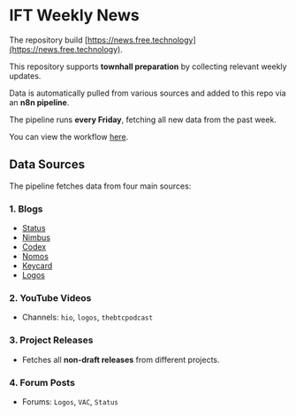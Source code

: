  # IFT Weekly News

The repository build [https://news.free.technology](https://news.free.technology).

This repository supports **townhall preparation** by collecting relevant weekly updates.

Data is automatically pulled from various sources and added to this repo via an **n8n pipeline**.

The pipeline runs **every Friday**, fetching all new data from the past week.

You can view the workflow [here](https://n8n.free.technology/workflow/ssJC5jcgiCQ5zFbM).

## Data Sources

The pipeline fetches data from four main sources:

### 1. Blogs
- [Status](https://status.app/blog/)
- [Nimbus](https://blog.nimbus.team/)
- [Codex](https://blog.codex.storage/)
- [Nomos](https://blog.nomos.tech/)
- [Keycard](https://keycard.tech/blog/)
- [Logos](https://press.logos.co/search?type=article)

### 2. YouTube Videos
- Channels: `hio`, `logos`, `thebtcpodcast`

### 3. Project Releases
- Fetches all **non-draft releases** from different projects.

### 4. Forum Posts
- Forums: `Logos`, `VAC`, `Status`
